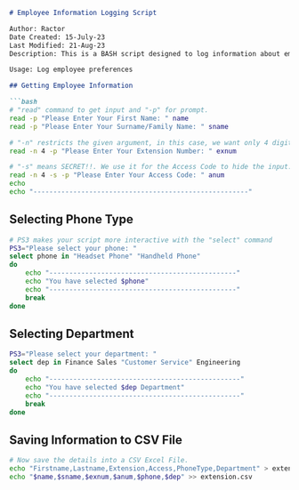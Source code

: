 
```markdown
# Employee Information Logging Script

Author: Ractor
Date Created: 15-July-23
Last Modified: 21-Aug-23
Description: This is a BASH script designed to log information about employees' telecom communication preferences and credentials.

Usage: Log employee preferences

## Getting Employee Information

```bash
# "read" command to get input and "-p" for prompt.
read -p "Please Enter Your First Name: " name
read -p "Please Enter Your Surname/Family Name: " sname

# "-n" restricts the given argument, in this case, we want only 4 digits in the input so we use "-n 4".
read -n 4 -p "Please Enter Your Extension Number: " exnum

# "-s" means SECRET!!. We use it for the Access Code to hide the input.
read -n 4 -s -p "Please Enter Your Access Code: " anum
echo
echo "------------------------------------------------------"
```

## Selecting Phone Type

```bash
# PS3 makes your script more interactive with the "select" command
PS3="Please select your phone: "
select phone in "Headset Phone" "Handheld Phone"
do
    echo "-----------------------------------------------"
    echo "You have selected $phone"
    echo "-----------------------------------------------"
    break
done
```

## Selecting Department

```bash
PS3="Please select your department: "
select dep in Finance Sales "Customer Service" Engineering
do
    echo "------------------------------------------------"
    echo "You have selected $dep Department"
    echo "------------------------------------------------"
    break
done
```

## Saving Information to CSV File

```bash
# Now save the details into a CSV Excel File.
echo "Firstname,Lastname,Extension,Access,PhoneType,Department" > extension.csv
echo "$name,$sname,$exnum,$anum,$phone,$dep" >> extension.csv

